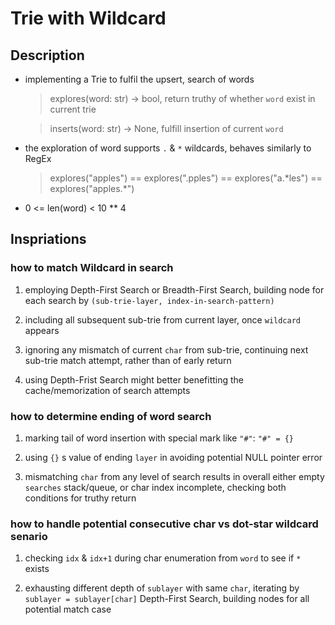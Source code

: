 # Trie with Wildcard

## Description

- implementing a Trie to fulfil the upsert, search of words

    > explores(word: str) -> bool, return truthy of whether `word` exist in current trie

    > inserts(word: str) -> None, fulfill insertion of current `word`

- the exploration of word supports `.` & `*` wildcards, behaves similarly to RegEx

    > explores("apples") == explores(".pples") == explores("a.\*les") == explores("apples.\*")

- 0 <= len(word) < 10 ** 4

## Inspriations

### how to match Wildcard in search

1. employing Depth-First Search or Breadth-First Search, building node for each search by `(sub-trie-layer, index-in-search-pattern)`

2. including all subsequent sub-trie from current layer, once `wildcard` appears

3. ignoring any mismatch of current `char` from sub-trie, continuing next sub-trie match attempt, rather than of early return

4. using Depth-Frist Search might better benefitting the cache/memorization of search attempts

### how to determine ending of word search

1. marking tail of word insertion with special mark like `"#"`: `"#" = {}`

2. using `{}` s value of ending `layer` in avoiding potential NULL pointer error

3. mismatching `char` from any level of search results in overall either empty `searches` stack/queue, or char index incomplete, checking both conditions for truthy return

### how to handle potential consecutive char vs dot-star wildcard senario

1. checking `idx` & `idx+1` during char enumeration from `word` to see if `*` exists

2. exhausting different depth of `sublayer` with same `char`, iterating by `sublayer = sublayer[char]` Depth-First Search, building nodes for all potential match case
